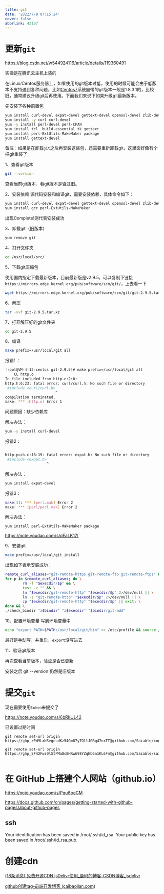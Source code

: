 ```yaml
---
title: git
date: '2022/7/8 07:15:24'
cover: false
abbrlink: 43167
---
```




# 更新`git`

https://blog.csdn.net/w544924116/article/details/119360491

实操是在腾讯云主机上装的

在Linux/Centos服务器上，如果使用的git版本过低，使用的时候可能会由于低版本不支持遇到各种问题，比如[Centos7](https://so.csdn.net/so/search?q=Centos7&spm=1001.2101.3001.7020)系统自带的git版本一般是1.8.3.1的，比较旧，通常建议升级git后再使用。下面我们来说下如果升级git最新版本。

先安装下各种前置包

```bash
yum install curl-devel expat-devel gettext-devel openssl-devel zlib-devel 
yum install -y curl curl-devel
yum -y install perl-devel perl-CPAN
yum install tcl  build-essential tk gettext
yum install perl-ExtUtils-MakeMaker package
yum install gettext-devel
```

备注：如果是在卸载`git`之后再安装这些包，还需要重新卸载git，这里面好像有个把git重装了

1、查看git版本

```bash
git --version
```

查看当前git版本，看git版本是否过旧。

2、安装依赖
源代码安装和编译git，需要安装依赖，具体命令如下：

```bash
yum install curl-devel expat-devel gettext-devel openssl-devel zlib-devel asciidoc
yum install gcc perl-ExtUtils-MakeMaker
```

出现Complete!则代表安装成功

3、卸载git（旧版本）

```js
yum remove git
```

4、打开文件夹

```bash
cd /usr/local/src/
```

5、下载git压缩包

使用国内指定下载最新版本，目前最新版是v2.9.5，可以复制下链接`https://mirrors.edge.kernel.org/pub/software/scm/git/`，上去看一下

```bash
wget https://mirrors.edge.kernel.org/pub/software/scm/git/git-2.9.5.tar.xz	
```

6、解压

```bash
tar -xvf git-2.9.5.tar.xz
```

 7、打开解压好的git文件夹

```bash
cd git-2.9.5
```

 8、编译

```bash
make prefix=/usr/local/git all
```

报错1 ：

```bash
[root@VM-4-12-centos git-2.9.5]# make prefix=/usr/local/git all
    CC http.o
In file included from http.c:2:0:
http.h:6:23: fatal error: curl/curl.h: No such file or directory
 #include <curl/curl.h>
                       ^
compilation terminated.
make: *** [http.o] Error 1


```

问题原因：缺少依赖库

解决办法：

```bash
yum -y install curl-devel 
```

报错2：

```bash

http-push.c:18:19: fatal error: expat.h: No such file or directory
 #include <expat.h>
                   ^
```

解决办法：

```bash
yum install expat-devel 
```

报错3：

```bash
make[1]: *** [perl.mak] Error 2
make: *** [perl/perl.mak] Error 2
```

解决办法：

```bash
yum install perl-ExtUtils-MakeMaker package
```

https://note.youdao.com/s/dEaLK17t

 9、安装git

```bash
make prefix=/usr/local/git install
```

出现如下表示安装成功：

```bash
remote_curl_aliases="git-remote-https git-remote-ftp git-remote-ftps" && \
for p in $remote_curl_aliases; do \
        rm -f "$execdir/$p" && \
        test -z "" && \
        ln "$execdir/git-remote-http" "$execdir/$p" 2>/dev/null || \
        ln -s "git-remote-http" "$execdir/$p" 2>/dev/null || \
        cp "$execdir/git-remote-http" "$execdir/$p" || exit; \
done && \
./check_bindir "z$bindir" "z$execdir" "$bindir/git-add"

```



10、配置环境变量
 写到环境变量中

```bash
echo "export PATH=$PATH:/usr/local/git/bin" >> /etc/profile && source /etc/profile
```

最好是手动写，并重启，`export`没写进去

11、验证git版本

再次查看当前版本，验证是否已更新

安装之后 git --version 仍然是旧版本

# 提交`git`

现在需要使用`token`来提交了

https://note.youdao.com/s/6bRkUL42

已设置过期时间

```
git remote set-url origin https://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@github.com/Saiable/cognition

git remote set-url origin https://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@github.com/Saiable/saiable.github.io


```

# 在 GitHub 上搭建个人网站（github.io）

https://note.youdao.com/s/Pqu6oeCM

https://docs.github.com/cn/pages/getting-started-with-github-pages/about-github-pages





## ssh

Your identification has been saved in /root/.ssh/id_rsa.
Your public key has been saved in /root/.ssh/id_rsa.pub.



# 创建cdn

[(18条消息) 免费开源CDN jsDelivr使用_鹿码的博客-CSDN博客_jsdelivr](https://blog.csdn.net/Mrlujiao_code/article/details/113309542)

[github创建tag-前端开发博客 (caibaojian.com)](http://caibaojian.com/github-create-tag.html)
